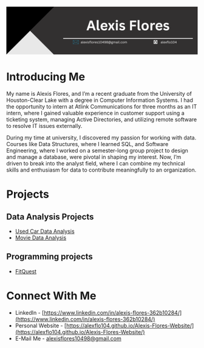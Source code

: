 <img src='Alexis Flores.png'></img>

# Introducing Me

My name is Alexis Flores, and I’m a recent graduate from the University of Houston-Clear Lake with a degree in Computer Information Systems. I had the opportunity to intern at Atlink Communications for three months as an IT intern, where I gained valuable experience in customer support using a ticketing system, managing Active Directories, and utilizing remote software to resolve IT issues externally.

During my time at university, I discovered my passion for working with data. Courses like Data Structures, where I learned SQL, and Software Engineering, where I worked on a semester-long group project to design and manage a database, were pivotal in shaping my interest. Now, I’m driven to break into the analyst field, where I can combine my technical skills and enthusiasm for data to contribute meaningfully to an organization.

# Projects
## Data Analysis Projects
 - [Used Car Data Analysis](https://github.com/alexflo104/Used-Car-Data-Analysis)
 - [Movie Data Analysis](https://github.com/alexflo104/Movie-Data-Analysis)

## Programming projects
 - [FitQuest](https://github.com/juan-estrad/FitQuest)

# Connect With Me
 - LinkedIn - [https://www.linkedin.com/in/alexis-flores-362b10284/](https://www.linkedin.com/in/alexis-flores-362b10284/)
 - Personal Website - [https://alexflo104.github.io/Alexis-Flores-Website/](https://alexflo104.github.io/Alexis-Flores-Website/)
 - E-Mail Me - [alexisflores10498@gmail.com](mailto:alexisflores10498@gmail.com)
